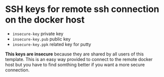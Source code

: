# SSH keys for remote ssh connection on the docker host

- ```insecure-key``` private key
- ```insecure-key.pub``` public key
- ```insecure-key.ppk``` related key for putty

**This keys are insecure** because they are shared by all users of this template. This is an easy way provided to connect to the remote docker host but you have to find somthing better if you want a more secure connection.
